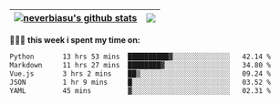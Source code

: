 | <a href="https://github.com/neverbiasu"><img align="center" src="https://github-readme-stats.vercel.app/api?username=neverbiasu&theme=dracula&show_icons=true&hide_border=true&count_private=true" alt="neverbiasu's github stats" /></a> | <a href="https://github.com/neverbiasu"><img align="center" src="https://github-readme-stats.vercel.app/api/top-langs/?username=neverbiasu&theme=dracula&show_icons=true&hide_border=true&layout=compact" /></a> |
| ------------- | ------------- |

👨🏾‍💻 **this week i spent my time on:**
<!--START_SECTION:waka-->

```txt
Python       13 hrs 53 mins  ██████████▓░░░░░░░░░░░░░░   42.14 %
Markdown     11 hrs 27 mins  ████████▓░░░░░░░░░░░░░░░░   34.80 %
Vue.js       3 hrs 2 mins    ██▒░░░░░░░░░░░░░░░░░░░░░░   09.24 %
JSON         1 hr 9 mins     █░░░░░░░░░░░░░░░░░░░░░░░░   03.52 %
YAML         45 mins         ▓░░░░░░░░░░░░░░░░░░░░░░░░   02.31 %
```

<!--END_SECTION:waka-->
